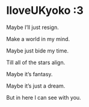 # IloveUKyoko :3

Maybe I’ll just resign.

Make a world in my mind.

Maybe just bide my time.

Till all of the stars align.

Maybe it’s fantasy.

Maybe it’s just a dream.

But in here I can see with you.
